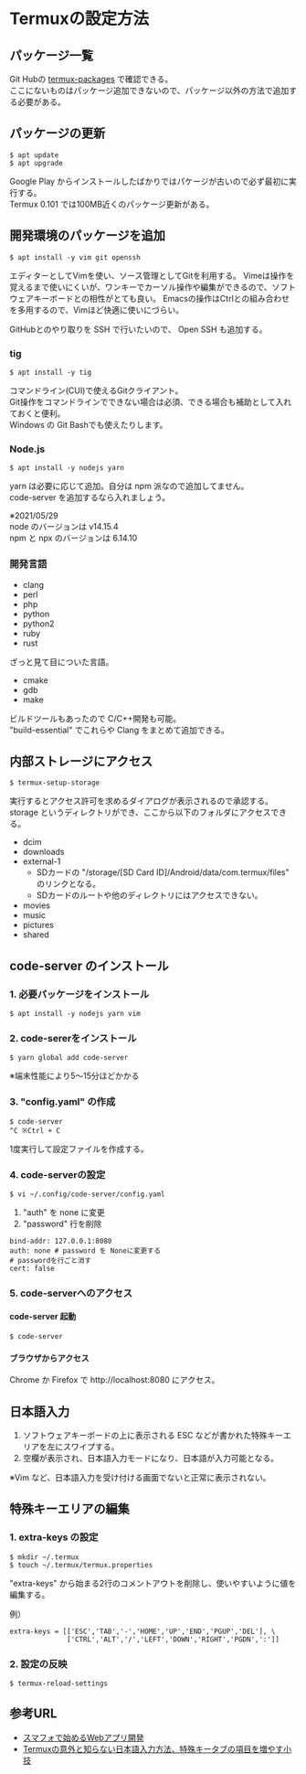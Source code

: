 # Termuxの設定方法

## パッケージ一覧
Git Hubの [termux-packages](https://github.com/termux/termux-packages/tree/master/packages) で確認できる。\
ここにないものはパッケージ追加できないので、パッケージ以外の方法で追加する必要がある。

## パッケージの更新
```
$ apt update
$ apt upgrade
```

Google Play からインストールしたばかりではパケージが古いので必ず最初に実行する。\
Termux 0.101 では100MB近くのパッケージ更新がある。

## 開発環境のパッケージを追加
```
$ apt install -y vim git openssh
```

エディターとしてVimを使い、ソース管理としてGitを利用する。
Vimeは操作を覚えるまで使いにくいが、ワンキーでカーソル操作や編集ができるので、ソフトウェアキーボードとの相性がとても良い。
Emacsの操作はCtrlとの組み合わせを多用するので、Vimほど快適に使いにづらい。

GitHubとのやり取りを SSH で行いたいので、 Open SSH も追加する。

### tig
```
$ apt install -y tig
```

コマンドライン(CUI)で使えるGitクライアント。\
Git操作をコマンドラインでできない場合は必須、できる場合も補助として入れておくと便利。\
Windows の Git Bashでも使えたりします。

### Node.js
```
$ apt install -y nodejs yarn
```

yarn は必要に応じて追加。自分は npm 派なので追加してません。\
code-server を追加するなら入れましょう。

※2021/05/29\
node のバージョンは v14.15.4\
npm と npx のバージョンは 6.14.10

### 開発言語
- clang
- perl
- php
- python
- python2
- ruby
- rust

ざっと見て目についた言語。

- cmake
- gdb
- make

ビルドツールもあったので C/C++開発も可能。\
"build-essential" でこれらや Clang をまとめて追加できる。


## 内部ストレージにアクセス
```
$ termux-setup-storage
```

実行するとアクセス許可を求めるダイアログが表示されるので承認する。\
storage というディレクトリができ、ここから以下のフォルダにアクセスできる。

- dcim
- downloads
- external-1
  - SDカードの "/storage/[SD Card ID]/Android/data/com.termux/files" のリンクとなる。
  - SDカードのルートや他のディレクトリにはアクセスできない。
- movies
- music
- pictures
- shared

## code-server のインストール

### 1. 必要パッケージをインストール
```
$ apt install -y nodejs yarn vim
```

### 2. code-sererをインストール
```
$ yarn global add code-server
```

※端末性能により5〜15分ほどかかる

### 3. "config.yaml" の作成
```
$ code-server
^C ※Ctrl + C
```

1度実行して設定ファイルを作成する。

### 4. code-serverの設定
```
$ vi ~/.config/code-server/config.yaml
```

1. "auth" を none に変更
1. "password" 行を削除

```
bind-addr: 127.0.0.1:8080
auth: none # password を Noneに変更する
# passwordを行ごと消す
cert: false
```

### 5. code-serverへのアクセス
#### code-server 起動
```
$ code-server
```

#### ブラウザからアクセス
Chrome か Firefox で http://localhost:8080 にアクセス。

## 日本語入力
1. ソフトウェアキーボードの上に表示される ESC などが書かれた特殊キーエリアを左にスワイプする。
1. 空欄が表示され、日本語入力モードになり、日本語が入力可能となる。

※Vim など、日本語入力を受け付ける画面でないと正常に表示されない。

## 特殊キーエリアの編集
### 1. extra-keys の設定
```
$ mkdir ~/.termux
$ touch ~/.termux/termux.properties
```

"extra-keys" から始まる2行のコメントアウトを削除し、使いやすいように値を編集する。

例）
```
extra-keys = [['ESC','TAB','-','HOME','UP','END','PGUP','DEL'], \
              ['CTRL','ALT','/','LEFT','DOWN','RIGHT','PGDN',':']]
```

### 2. 設定の反映
```
$ termux-reload-settings
```

## 参考URL
- [スマフォで始めるWebアプリ開発](https://zenn.dev/endo_hizumi/articles/887826624e04806ed9a2)
- [Termuxの意外と知らない日本語入力方法、特殊キータブの項目を増やす小技](https://qiita.com/gnuhead/items/3734a9dbf1146b59f12d)

